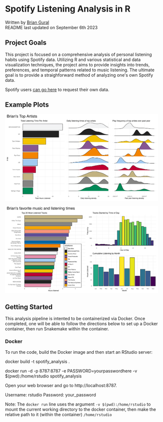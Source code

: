 # Spotify Listening Analysis in R

Written by [Brian Gural](https://www.linkedin.com/in/brian-gural-09bb60128/) \
README last updated on September 6th 2023

## Project Goals

This project is focused on a comprehensive analysis of personal listening habits using Spotify data. Utilizing R and various statistical and data visualization techniques, the project aims to provide insights into trends, preferences, and temporal patterns related to music listening. The ultimate goal is to provide a straighforward method of analyzing one's own Spotify data. 

Spotify users [can go here](https://www.spotify.com/us/account/privacy/) to request their own data. 


## Example Plots

![Plot 1](https://github.com/guralbrian/spotify_data/blob/main/results/readme/images/brian_tartists_09242023.png?raw=true)

![Plot 2](https://github.com/guralbrian/spotify_data/blob/main/results/readme/images/brian_summary_09242023.png?raw=true)


## Getting Started 

This analysis pipeline is intented to be containerized via Docker. Once completed, one will be able to follow the directions below to set up a Docker container, then run Snakemake within the container.

### Docker

To run the code, build the Docker image and then start an RStudio server:

docker build -t spotify_analysis . 

docker run -d -p 8787:8787 -e PASSWORD=yourpasswordhere -v $(pwd):/home/rstudio spotify_analysis

Open your web browser and go to http://localhost:8787.

Username: rstudio
Password: your_password

Note: The `docker run` line uses the argument `-v $(pwd):/home/rstudio` to mount the current working directory to the docker container, then make the relative path to it (within the container) `/home/rstudio`